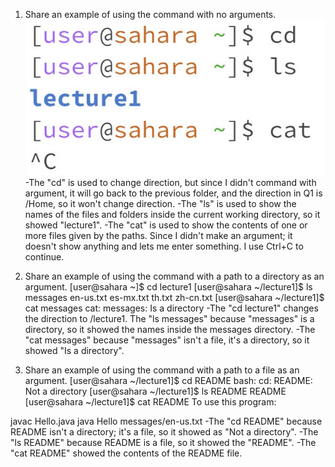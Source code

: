 1. Share an example of using the command with no arguments.
![Image](1.jpg)
-The "cd" is used to change direction, but since I didn't command with argument, it will go 
back to the previous folder, and the direction in Q1 is /Home, so it won't change direction.
-The "ls" is used to show the names of the files and folders inside the current working 
directory, so it showed "lecture1".
-The "cat" is used to show the contents of one or more files given by the paths. Since 
I didn't make an argument; it doesn't show anything and lets me enter something. I use Ctrl+C to continue.

2. Share an example of using the command with a path to a directory as an argument.
  [user@sahara ~]$ cd lecture1
  [user@sahara ~/lecture1]$ ls messages
  en-us.txt  es-mx.txt  th.txt  zh-cn.txt
  [user@sahara ~/lecture1]$ cat messages
  cat: messages: Is a directory
-The "cd lecture1" changes the direction to /lecture1.
The "ls messages" because "messages" is a directory, so it showed the names inside the messages directory.
-The "cat messages" because "messages" isn't a file, it's a directory, so it showed "Is a directory".

3. Share an example of using the command with a path to a file as an argument.
  [user@sahara ~/lecture1]$ cd README
  bash: cd: README: Not a directory
  [user@sahara ~/lecture1]$ ls README
  README
  [user@sahara ~/lecture1]$ cat README
  To use this program:
  
  javac Hello.java
  java Hello messages/en-us.txt
-The "cd README" because README isn't a directory; it's a file, so it showed as "Not a directory".
-The "ls README" because README is a file, so it showed the "README".
-The "cat README" showed the contents of the README file.
